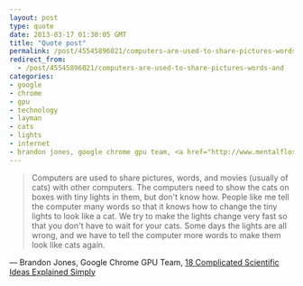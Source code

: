 ```yaml
---
layout: post
type: quote
date: 2013-03-17 01:30:05 GMT
title: "Quote post"
permalink: /post/45545896021/computers-are-used-to-share-pictures-words-and
redirect_from: 
  - /post/45545896021/computers-are-used-to-share-pictures-words-and
categories:
- google
- chrome
- gpu
- technology
- layman
- cats
- lights
- internet
- brandon jones, google chrome gpu team, <a href="http://www.mentalfloss.com/article/48793/18-complicated-scientific-ideas-explained-simply">18 complicated scientific ideas explained simply</a>
---
```

<blockquote>Computers are used to share pictures, words, and movies (usually of cats) with other computers. The computers need to show the cats on boxes with tiny lights in them, but don't know how. People like me tell the computer many words so that it knows how to change the tiny lights to look like a cat. We try to make the lights change very fast so that you don't have to wait for your cats. Some days the lights are all wrong, and we have to tell the computer more words to make them look like cats again.</blockquote>

 — Brandon Jones, Google Chrome GPU Team, <a href="http://www.mentalfloss.com/article/48793/18-complicated-scientific-ideas-explained-simply">18 Complicated Scientific Ideas Explained Simply</a>